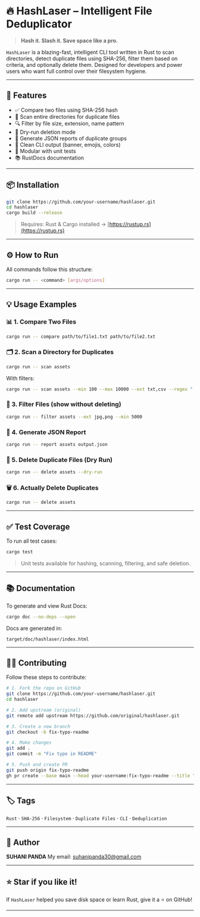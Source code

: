 # 🔥 HashLaser – Intelligent File Deduplicator

> **Hash it. Slash it. Save space like a pro.**

`HashLaser` is a blazing-fast, intelligent CLI tool written in Rust to scan directories, detect duplicate files using SHA-256, filter them based on criteria, and optionally delete them. Designed for developers and power users who want full control over their filesystem hygiene.

---

## 🚀 Features

- ✅ Compare two files using SHA-256 hash
- 📁 Scan entire directories for duplicate files
- 🔍 Filter by file size, extension, name pattern
- 🧪 Dry-run deletion mode
- 🧾 Generate JSON reports of duplicate groups
- 🌈 Clean CLI output (banner, emojis, colors)
- 🧪 Modular with unit tests
- 📚 RustDocs documentation

---

## 📦 Installation

```bash
git clone https://github.com/your-username/hashlaser.git
cd hashlaser
cargo build --release
```

> Requires: Rust & Cargo installed → [https://rustup.rs](https://rustup.rs)

---

## ⚙️ How to Run

All commands follow this structure:

```bash
cargo run -- <command> [args/options]
```

---

## 💡 Usage Examples

### 📊 1. Compare Two Files

```bash
cargo run -- compare path/to/file1.txt path/to/file2.txt
```

### 🗂️ 2. Scan a Directory for Duplicates

```bash
cargo run -- scan assets
```

With filters:

```bash
cargo run -- scan assets --min 100 --max 10000 --ext txt,csv --regex ".*report.*"
```

### 🔎 3. Filter Files (show without deleting)

```bash
cargo run -- filter assets --ext jpg,png --min 5000
```

### 🧾 4. Generate JSON Report

```bash
cargo run -- report assets output.json
```

### 🧪 5. Delete Duplicate Files (Dry Run)

```bash
cargo run -- delete assets --dry-run
```

### 🗑️ 6. Actually Delete Duplicates

```bash
cargo run -- delete assets
```

---

## ✅ Test Coverage

To run all test cases:

```bash
cargo test
```

> Unit tests available for hashing, scanning, filtering, and safe deletion.

---

## 📚 Documentation

To generate and view Rust Docs:

```bash
cargo doc --no-deps --open
```

Docs are generated in:

```
target/doc/hashlaser/index.html
```

---

## 👨‍💻 Contributing

Follow these steps to contribute:

```bash
# 1. Fork the repo on GitHub
git clone https://github.com/your-username/hashlaser.git
cd hashlaser

# 2. Add upstream (original)
git remote add upstream https://github.com/original/hashlaser.git

# 3. Create a new branch
git checkout -b fix-typo-readme

# 4. Make changes
git add .
git commit -m "Fix typo in README"

# 5. Push and create PR
git push origin fix-typo-readme
gh pr create --base main --head your-username:fix-typo-readme --title "Fix typo" --body "Fixed typo in README"
```

---

## 🏷️ Tags

`Rust` · `SHA-256` · `Filesystem` · `Duplicate Files` · `CLI` · `Deduplication`

---

## 👤 Author

**SUHANI PANDA**
My email: suhanipanda30@gmail.com 


---

## ⭐ Star if you like it!

If `HashLaser` helped you save disk space or learn Rust, give it a ⭐ on GitHub!

---